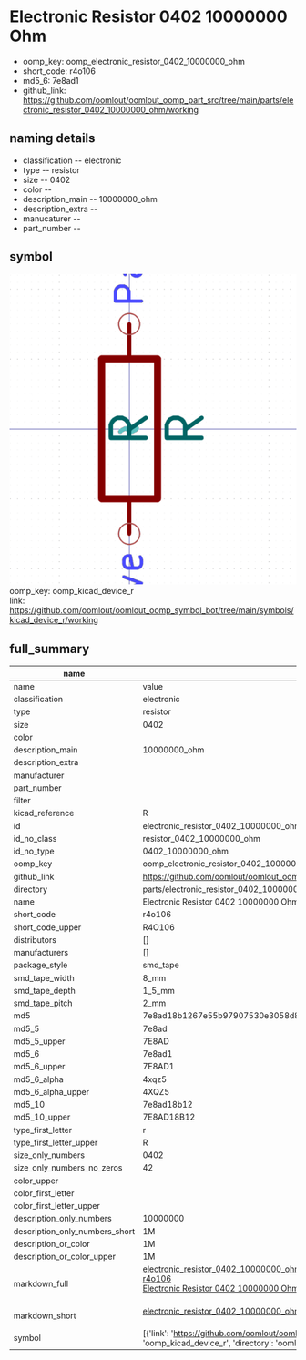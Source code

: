 # Electronic Resistor 0402 10000000 Ohm

  
* oomp_key: oomp_electronic_resistor_0402_10000000_ohm 
* short_code: r4o106
* md5_6: 7e8ad1  
* github_link: https://github.com/oomlout/oomlout_oomp_part_src/tree/main/parts/electronic_resistor_0402_10000000_ohm/working  
## naming details
* classification -- electronic
* type -- resistor
* size -- 0402
* color -- 
* description_main -- 10000000_ohm
* description_extra -- 
* manucaturer -- 
* part_number -- 



## symbol

![](symbol/0/working/working_600.png)  
oomp_key: oomp_kicad_device_r  
link: https://github.com/oomlout/oomlout_oomp_symbol_bot/tree/main/symbols/kicad_device_r/working  


## full_summary
| name | value | 
| --- | --- | 
| name | value | 
| classification | electronic | 
| type | resistor | 
| size | 0402 | 
| color |  | 
| description_main | 10000000_ohm | 
| description_extra |  | 
| manufacturer |  | 
| part_number |  | 
| filter |  | 
| kicad_reference | R | 
| id | electronic_resistor_0402_10000000_ohm | 
| id_no_class | resistor_0402_10000000_ohm | 
| id_no_type | 0402_10000000_ohm | 
| oomp_key | oomp_electronic_resistor_0402_10000000_ohm | 
| github_link | https://github.com/oomlout/oomlout_oomp_part_src/tree/main/parts/electronic_resistor_0402_10000000_ohm/working | 
| directory | parts/electronic_resistor_0402_10000000_ohm | 
| name | Electronic Resistor 0402 10000000 Ohm | 
| short_code | r4o106 | 
| short_code_upper | R4O106 | 
| distributors | [] | 
| manufacturers | [] | 
| package_style | smd_tape | 
| smd_tape_width | 8_mm | 
| smd_tape_depth | 1_5_mm | 
| smd_tape_pitch | 2_mm | 
| md5 | 7e8ad18b1267e55b97907530e3058d86 | 
| md5_5 | 7e8ad | 
| md5_5_upper | 7E8AD | 
| md5_6 | 7e8ad1 | 
| md5_6_upper | 7E8AD1 | 
| md5_6_alpha | 4xqz5 | 
| md5_6_alpha_upper | 4XQZ5 | 
| md5_10 | 7e8ad18b12 | 
| md5_10_upper | 7E8AD18B12 | 
| type_first_letter | r | 
| type_first_letter_upper | R | 
| size_only_numbers | 0402 | 
| size_only_numbers_no_zeros | 42 | 
| color_upper |  | 
| color_first_letter |  | 
| color_first_letter_upper |  | 
| description_only_numbers | 10000000 | 
| description_only_numbers_short | 1M | 
| description_or_color | 1M | 
| description_or_color_upper | 1M | 
| markdown_full | [electronic_resistor_0402_10000000_ohm](https://github.com/oomlout/oomlout_oomp_part_src/tree/main/parts/electronic_resistor_0402_10000000_ohm/working)<br>[r4o106](https://github.com/oomlout/oomlout_oomp_part_src/tree/main/parts/electronic_resistor_0402_10000000_ohm/working)<br>[Electronic Resistor 0402 10000000 Ohm](https://github.com/oomlout/oomlout_oomp_part_src/tree/main/parts/electronic_resistor_0402_10000000_ohm/working)<br><br> | 
| markdown_short | [electronic_resistor_0402_10000000_ohm](https://github.com/oomlout/oomlout_oomp_part_src/tree/main/parts/electronic_resistor_0402_10000000_ohm/working)<br><br> | 
| symbol | [{'link': 'https://github.com/oomlout/oomlout_oomp_symbol_bot/tree/main/symbols/kicad_device_r', 'oomp_key': 'oomp_kicad_device_r', 'directory': 'oomlout_oomp_symbol_bot/symbols/kicad_device_r//working/working.kicad_sym'}] | 
